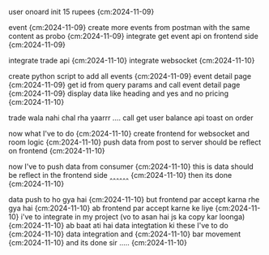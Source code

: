 user onoard init 15 rupees {cm:2024-11-09}

event {cm:2024-11-09}
    create more events from postman with the same content as probo {cm:2024-11-09}
    integrate get event api on frontend side {cm:2024-11-09}

integrate trade api {cm:2024-11-10}
integrate websocket {cm:2024-11-10}


create python script to add all events {cm:2024-11-09}
event detail page {cm:2024-11-09}
    get id from query params and call event detail page {cm:2024-11-09}
    display data like heading and yes and no pricing {cm:2024-11-10}



trade wala nahi chal rha yaarrr ....
call get user balance api
toast on order

now what I've to do {cm:2024-11-10}
    create frontend for websocket  and room logic {cm:2024-11-10}
    push data from post to server should be reflect on frontend {cm:2024-11-10}

now I've to push data from consumer {cm:2024-11-10}
    this is data should be reflect in the frontend side ‸‸‸‸‸‸ {cm:2024-11-10}
    then its done {cm:2024-11-10}


data push to ho gya hai {cm:2024-11-10}
    but frontend par accept karna rhe gya hai {cm:2024-11-10}
    ab frontend par accept karne ke liye {cm:2024-11-10}
    i've to integrate in my project (vo to asan hai js ka copy kar loonga) {cm:2024-11-10}
    ab baat ati hai data integtation ki these I've to do {cm:2024-11-10}
    data integration and {cm:2024-11-10}
    bar movement {cm:2024-11-10}
    and its done sir ..... {cm:2024-11-10}
    